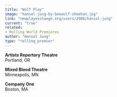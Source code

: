 ```yaml
---
title: "Wolf Play"
image: "hansol-jung-by-beowulf-sheehan.jpg"
link: "newplayexchange.org/users/2908/hansol-jung"
current: "true"
related:
- Rolling World Premieres
author: "Hansol Jung"
type: "rolling_premier"
---
```


**Artists Repertory Theatre**\
Portland, OR

**Mixed Blood Theatre**\
Minneapolis, MN

**Company One**\
Boston, MA
